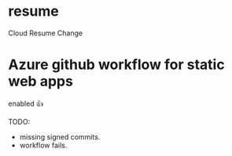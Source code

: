 # resume
Cloud Resume Change

# Azure github workflow for static web apps
enabled :+1:

TODO:
- missing signed commits.
- workflow fails.
